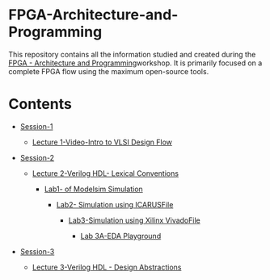 # FPGA-Architecture-and-Programming
This repository contains all the information studied and created during the [FPGA - Architecture and Programming](https://lms.calicut.nielit.in/)workshop. It is primarily focused on a complete FPGA flow using the maximum open-source tools.
# Contents 
 <div class="toc">
  <ul>
    <li><a href="#header-1">Session-1</a></li>
    <ul>
    <li><a href="#header-1_1">Lecture 1-Video-Intro to VLSI Design Flow</a></li>
		<ul>
    </div>
  
<div class="toc">
  <ul>
    <li><a href="#header-2">Session-2</a></li>
	<ul>
        <li><a href="#header-2_1"> Lecture 2-Verilog HDL- Lexical Conventions</a></li>
		<ul>
  <li><a href="#header-2_1"> Lab1- of Modelsim Simulation</a></li>
		<ul>
  <li><a href="#header-2_1">Lab2- Simulation using ICARUSFile</a></li>
		<ul>
  <li><a href="#header-2_1">Lab3-Simulation using Xilinx VivadoFile</a></li>
		<ul>
  <li><a href="#header-2_1">Lab 3A-EDA Playground </a></li>
		<ul>
  </div>
  
  <div class="toc">
  <ul>
    <li><a href="#header-3">Session-3</a></li>
	<ul>
        <li><a href="#header-3_1"> Lecture 3-Verilog HDL - Design Abstractions</a></li>
		<ul>

